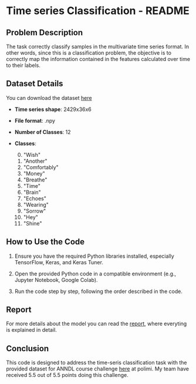 # Time series Classification - README

## Problem Description
The task correctly classify samples in the multivariate time series format. In other words, since this is a classification problem, the objective is to correctly map the information contained in the features calculated over time to their labels.
                                                                                        

## Dataset Details
You can download the dataset [here](https://drive.google.com/drive/u/0/folders/1phpGEYqizU5TTqo3LM89tflDJcmhqsSz)
- **Time series shape**: 2429x36x6
- **File format**: .npy
- **Number of Classes**: 12
- **Classes**:

  
    0. "Wish"
    1. "Another"
    2. "Comfortably"
    3. "Money"
    4. "Breathe"
    5. "Time"
    6. "Brain"
    7. "Echoes"
    8. "Wearing"
    9. "Sorrow"
    10. "Hey"
    11. "Shine"


## How to Use the Code
1. Ensure you have the required Python libraries installed, especially TensorFlow, Keras, and Keras Tuner.

2. Open the provided Python code in a compatible environment (e.g., Jupyter Notebook, Google Colab).

3. Run the code step by step, following the order described in the code.


## Report
For more details about the model you can read the [report](https://github.com/FrancescoZanella/Neural_Networks_Time_series_classification/FinalReport.docx), where everyting is explained in detail.


## Conclusion
This code is designed to address the time-seris classification task with the provided dataset for ANNDL course challenge [here](https://codalab.lisn.upsaclay.fr/competitions/9056) at polimi.
My team have received 5.5 out of 5.5 points doing this challenge.

